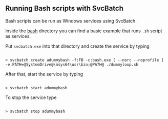 ## Running Bash scripts with SvcBatch

Bash scripts can be run as Windows services using SvcBatch.

Inside the [bash](bash) directory you can find
a basic example that runs `.sh` script as services.

Put `svcbatch.exe` into that directory and create
the service by typing

```no-highlight

> svcbatch create adummybash -f:FB -c:bash.exe [ --norc --noprofile ] -e:PATH=@SystemDrive@\msys64\usr\bin;@PATH@ ./dummyloop.sh

```

After that, start the service by typing

```no-highlight

> svcbatch start adummybash

```

To stop the service type

```no-highlight

> svcbatch stop adummybash

```
